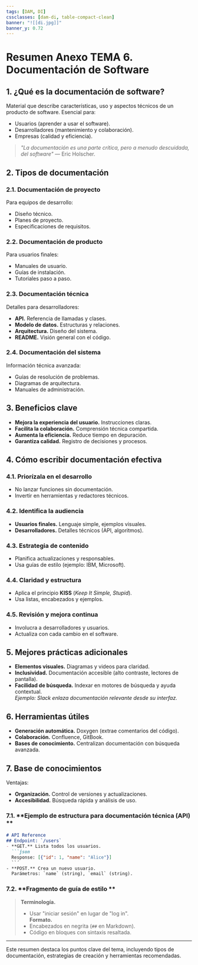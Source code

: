 ```yaml
---
tags: [DAM, DI]
cssclasses: [dam-di, table-compact-clean]
banner: "![[di.jpg]]"
banner_y: 0.72
---
```


# **Resumen Anexo TEMA 6.** <br> Documentación de Software
## 1. ¿Qué es la documentación de software?  
Material que describe características, uso y aspectos técnicos de un producto de software. Esencial para:  
- Usuarios (aprender a usar el software).  
- Desarrolladores (mantenimiento y colaboración).  
- Empresas (calidad y eficiencia).  
> *"La documentación es una parte crítica, pero a menudo descuidada, del software"* — Eric Holscher.  
## 2. Tipos de documentación  
### 2.1. **Documentación de proyecto**  
Para equipos de desarrollo:  
- Diseño técnico.  
- Planes de proyecto.  
- Especificaciones de requisitos.  
### 2.2. **Documentación de producto**  
Para usuarios finales:  
- Manuales de usuario.  
- Guías de instalación.  
- Tutoriales paso a paso.  
### 2.3. **Documentación técnica**  
Detalles para desarrolladores:  
- **API.** Referencia de llamadas y clases.  
- **Modelo de datos.** Estructuras y relaciones.  
- **Arquitectura.** Diseño del sistema.  
- **README.** Visión general con el código.  
### 2.4. **Documentación del sistema**  
Información técnica avanzada:  
- Guías de resolución de problemas.  
- Diagramas de arquitectura.  
- Manuales de administración.  
## 3. Beneficios clave  
- **Mejora la experiencia del usuario.** Instrucciones claras.  
- **Facilita la colaboración.** Comprensión técnica compartida.  
- **Aumenta la eficiencia.** Reduce tiempo en depuración.  
- **Garantiza calidad.** Registro de decisiones y procesos.  
## 4. Cómo escribir documentación efectiva  
### 4.1. **Priorízala en el desarrollo**  
- No lanzar funciones sin documentación.  
- Invertir en herramientas y redactores técnicos.  
### 4.2. **Identifica la audiencia**  
- **Usuarios finales.** Lenguaje simple, ejemplos visuales.  
- **Desarrolladores.** Detalles técnicos (API, algoritmos).  
### 4.3. **Estrategia de contenido**  
- Planifica actualizaciones y responsables.  
- Usa guías de estilo (ejemplo: IBM, Microsoft).  
### 4.4. **Claridad y estructura**  
- Aplica el principio **KISS** (*Keep It Simple, Stupid*).  
- Usa listas, encabezados y ejemplos.  
### 4.5. **Revisión y mejora continua**  
- Involucra a desarrolladores y usuarios.  
- Actualiza con cada cambio en el software.  
## 5. Mejores prácticas adicionales  
- **Elementos visuales.** Diagramas y videos para claridad.  
- **Inclusividad.** Documentación accesible (alto contraste, lectores de pantalla).  
- **Facilidad de búsqueda.** Indexar en motores de búsqueda y ayuda contextual.  
  *Ejemplo: Slack enlaza documentación relevante desde su interfaz.*  
## 6. Herramientas útiles  
- **Generación automática.** Doxygen (extrae comentarios del código).  
- **Colaboración.** Confluence, GitBook.  
- **Bases de conocimiento.** Centralizan documentación con búsqueda avanzada.  
## 7. Base de conocimientos  
Ventajas:  
- **Organización.** Control de versiones y actualizaciones.  
- **Accesibilidad.** Búsqueda rápida y análisis de uso.  
### 7.1. **Ejemplo de estructura para documentación técnica (API)  **
```markdown
# API Reference  
## Endpoint: `/users`  
- **GET.** Lista todos los usuarios.  
  ```json
  Response: [{"id": 1, "name": "Alice"}]
  ``´
- **POST.** Crea un nuevo usuario.  
  Parámetros: `name` (string), `email` (string).  
```  
### 7.2. **Fragmento de guía de estilo  **
> **Terminología.**  
> - Usar "iniciar sesión" en lugar de "log in".  
> **Formato.**  
> - Encabezados en negrita (`##` en Markdown).  
> - Código en bloques con sintaxis resaltada.  
--- 
Este resumen destaca los puntos clave del tema, incluyendo tipos de documentación, estrategias de creación y herramientas recomendadas.
